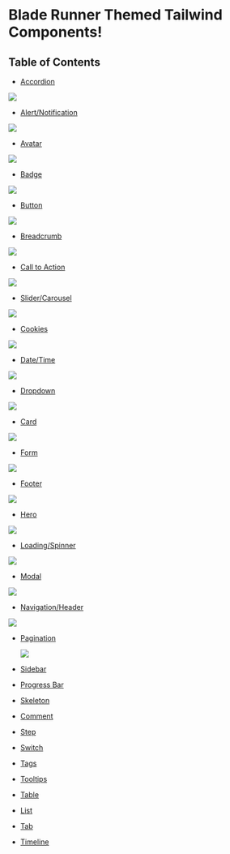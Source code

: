 # Blade Runner Themed Tailwind Components! 

## Table of Contents

*   [Accordion](https://github.com/martyjacobsdev/Blade-Runner-Tailwind/blob/main/Accordion.html)

![](Resources/Preview/Accordion.png)

*   [Alert/Notification](https://github.com/martyjacobsdev/Blade-Runner-Tailwind/blob/main/Alerts.html)

![](Resources/Preview/Alerts.png)

*   [Avatar](https://github.com/martyjacobsdev/Blade-Runner-Tailwind/blob/main/Avatar.html)

![](Resources/Preview/Avatar.png)

*   [Badge](https://github.com/martyjacobsdev/Blade-Runner-Tailwind/blob/main/Badges.html)

![](Resources/Preview/Badges.png)
  
*   [Button](https://github.com/martyjacobsdev/Blade-Runner-Tailwind/blob/main/Button.html)

![](Resources/Preview/Button.png)

*   [Breadcrumb](https://github.com/martyjacobsdev/Blade-Runner-Tailwind/blob/main/Breadcrumb.html)

![](Resources/Preview/Breadcrumb.png)

*   [Call to Action](https://github.com/martyjacobsdev/Blade-Runner-Tailwind/blob/main/CallToAction.html)

![](Resources/Preview/CallToAction.png)

*   [Slider/Carousel](https://github.com/martyjacobsdev/Blade-Runner-Tailwind/blob/main/Slider.html)

![](Resources/Preview/Slider.png)

*   [Cookies](#cookies)

![](Resources/Preview/Cookies.png)

*   [Date/Time](#datetime)

![](Resources/Preview/DateTimePicker.png)

*   [Dropdown](#dropdown)

![](Resources/Preview/Dropdown.png)


*   [Card](#card)

![](Resources/Preview/card.png)


*   [Form](#form)

![](Resources/Preview/Form.png)


*   [Footer](#footer)

![](Resources/Preview/Footer.png)


*   [Hero](#hero)

![](Resources/Preview/Hero.png)


*   [Loading/Spinner](#loadingspinner)

  ![](Resources/Preview/Spinner.gif)


*   [Modal](#modal)

  ![](Resources/Preview/Modal.png)


*   [Navigation/Header](#navigationheader)

  ![](Resources/Preview/Navigation.png)


*   [Pagination](#pagination)
  
    ![](Resources/Preview/Pagination.png)


*   [Sidebar](#sidebar)

*   [Progress Bar](#progress-bar)

*   [Skeleton](#skeleton)

*   [Comment](#comment)

*   [Step](#step)

*   [Switch](#switch)

*   [Tags](#tags)

*   [Tooltips](#tooltips)

*   [Table](#table)

*   [List](#list)

*   [Tab](#tab)

*   [Timeline](#timeline)

